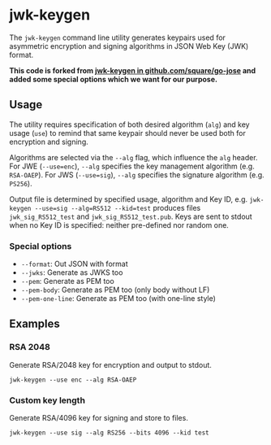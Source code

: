 # jwk-keygen

The `jwk-keygen` command line utility generates keypairs used for asymmetric
encryption and signing algorithms in JSON Web Key (JWK) format.

**This code is forked from [jwk-keygen in github.com/square/go-jose](https://github.com/square/go-jose/tree/v2/jwk-keygen)
and added some special options which we want for our purpose.**

## Usage

The utility requires specification of both desired algorithm (`alg`) and key
usage (`use`) to remind that same keypair should never be used both for
encryption and signing.

Algorithms are selected via the `--alg` flag, which influence the `alg` header.
For JWE (`--use=enc`), `--alg` specifies the key management algorithm (e.g.
`RSA-OAEP`). For JWS (`--use=sig`), `--alg` specifies the signature algorithm
(e.g. `PS256`).

Output file is determined by specified usage, algorithm and Key ID, e.g.
`jwk-keygen --use=sig --alg=RS512 --kid=test` produces files
`jwk_sig_RS512_test` and `jwk_sig_RS512_test.pub`. Keys are sent to stdout when
no Key ID is specified: neither pre-defined nor random one.

### Special options

* `--format`: Out JSON with format
* `--jwks`: Generate as JWKS too
* `--pem`: Generate as PEM too
* `--pem-body`: Generate as PEM too (only body without LF)
* `--pem-one-line`: Generate as PEM too (with one-line style)

## Examples

### RSA 2048

Generate RSA/2048 key for encryption and output to stdout.

    jwk-keygen --use enc --alg RSA-OAEP

### Custom key length

Generate RSA/4096 key for signing and store to files.

    jwk-keygen --use sig --alg RS256 --bits 4096 --kid test
